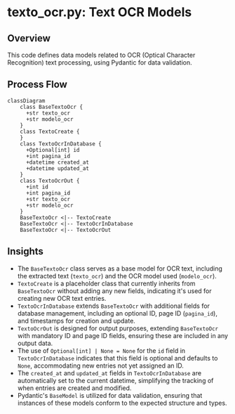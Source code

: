 # texto_ocr.py: Text OCR Models

## Overview

This code defines data models related to OCR (Optical Character Recognition) text processing, using Pydantic for data validation.

## Process Flow

```mermaid
classDiagram
    class BaseTextoOcr {
      +str texto_ocr
      +str modelo_ocr
    }
    class TextoCreate {
    }
    class TextoOcrInDatabase {
      +Optional[int] id
      +int pagina_id
      +datetime created_at
      +datetime updated_at
    }
    class TextoOcrOut {
      +int id
      +int pagina_id
      +str texto_ocr
      +str modelo_ocr
    }
    BaseTextoOcr <|-- TextoCreate
    BaseTextoOcr <|-- TextoOcrInDatabase
    BaseTextoOcr <|-- TextoOcrOut
```

## Insights

- The `BaseTextoOcr` class serves as a base model for OCR text, including the extracted text (`texto_ocr`) and the OCR model used (`modelo_ocr`).
- `TextoCreate` is a placeholder class that currently inherits from `BaseTextoOcr` without adding any new fields, indicating it's used for creating new OCR text entries.
- `TextoOcrInDatabase` extends `BaseTextoOcr` with additional fields for database management, including an optional ID, page ID (`pagina_id`), and timestamps for creation and update.
- `TextoOcrOut` is designed for output purposes, extending `BaseTextoOcr` with mandatory ID and page ID fields, ensuring these are included in any output data.
- The use of `Optional[int] | None = None` for the `id` field in `TextoOcrInDatabase` indicates that this field is optional and defaults to `None`, accommodating new entries not yet assigned an ID.
- The `created_at` and `updated_at` fields in `TextoOcrInDatabase` are automatically set to the current datetime, simplifying the tracking of when entries are created and modified.
- Pydantic's `BaseModel` is utilized for data validation, ensuring that instances of these models conform to the expected structure and types.